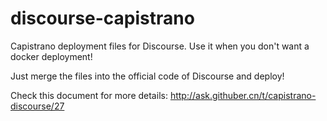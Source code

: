 # discourse-capistrano
Capistrano deployment files for Discourse. Use it when you don't want a docker deployment!

Just merge the files into the official code of Discourse and deploy!

Check this document for more details: http://ask.githuber.cn/t/capistrano-discourse/27
